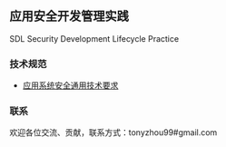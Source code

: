 ## 应用安全开发管理实践
SDL Security Development Lifecycle  Practice

### 技术规范
- [应用系统安全通用技术要求](https://github.com/aka99/sdl/blob/master/appsecreq.md) 


### 联系
欢迎各位交流、贡献，联系方式：tonyzhou99#gmail.com 

